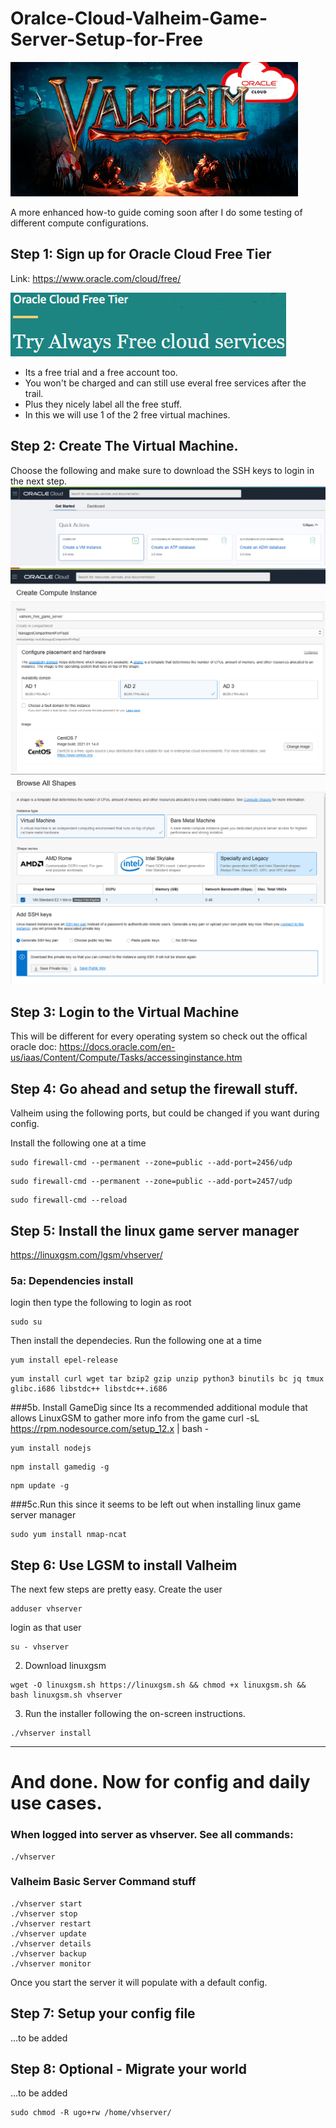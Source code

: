 # Oralce-Cloud-Valheim-Game-Server-Setup-for-Free
![valheim_oracle](docs/valheim_oracle.png)

A more enhanced how-to guide coming soon after I do some testing of different compute configurations. 

## Step 1: Sign up for Oracle Cloud Free Tier
Link: https://www.oracle.com/cloud/free/

![valheim_oracle](docs/oracle_free_tier.png)
- Its a free trial and a free account too. 
- You won't be charged and can still use everal free services after the trail. 
- Plus they nicely label all the free stuff. 
- In this we will use 1 of the 2 free virtual machines. 



## Step 2: Create The Virtual Machine. 

Choose the following and make sure to download the SSH keys to login in the next step.
![valheim_oracle](docs/s1.jpg)
![valheim_oracle](docs/s2.jpg)
![valheim_oracle](docs/s3.jpg)
![valheim_oracle](docs/s4.jpg)

## Step 3: Login to the Virtual Machine

This will be different for every operating system so check out the offical oracle doc:
https://docs.oracle.com/en-us/iaas/Content/Compute/Tasks/accessinginstance.htm


## Step 4: Go ahead and setup the firewall stuff. 

Valheim using the following ports, but could be changed if you want during config. 

Install the following one at a time
```
sudo firewall-cmd --permanent --zone=public --add-port=2456/udp
```
```
sudo firewall-cmd --permanent --zone=public --add-port=2457/udp
```
```
sudo firewall-cmd --reload
```

## Step 5: Install the linux game server manager
https://linuxgsm.com/lgsm/vhserver/


### 5a: Dependencies install
login
then  type the following to login as root
```
sudo su 
```
Then install the dependecies. Run the following one at a time
```
yum install epel-release
```
```
yum install curl wget tar bzip2 gzip unzip python3 binutils bc jq tmux glibc.i686 libstdc++ libstdc++.i686
```
###5b. Install GameDig since 
Its a recommended additional module that allows LinuxGSM to gather more info from the game
curl -sL https://rpm.nodesource.com/setup_12.x | bash -
```
yum install nodejs
```
```
npm install gamedig -g
```
```
npm update -g
```
###5c.Run this since it seems to be left out when installing linux game server manager
```
sudo yum install nmap-ncat
```
## Step 6: Use LGSM to install Valheim

The next few steps are pretty easy. 
Create the user 
```
adduser vhserver
```
login as that user
```
su - vhserver
```
2. Download linuxgsm
```
wget -O linuxgsm.sh https://linuxgsm.sh && chmod +x linuxgsm.sh && bash linuxgsm.sh vhserver
```
3. Run the installer following the on-screen instructions.
```
./vhserver install
```
___
# And done. Now for config and daily use cases. 

### When logged into server as vhserver. See all commands:
```
./vhserver
```
### Valheim Basic Server Command stuff
```
./vhserver start
./vhserver stop
./vhserver restart
./vhserver update
./vhserver details
./vhserver backup
./vhserver monitor
```
Once you start the server it will populate with a default config. 

## Step 7: Setup your config file
...to be added

## Step 8: Optional - Migrate your world
...to be added
```
sudo chmod -R ugo+rw /home/vhserver/
```
